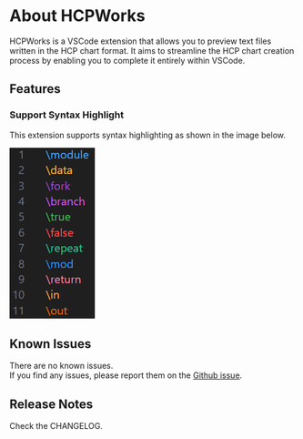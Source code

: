 # About HCPWorks

HCPWorks is a VSCode extension that allows you to preview text files written in the HCP chart format.
It aims to streamline the HCP chart creation process by enabling you to complete it entirely within VSCode.

## Features

### Support Syntax Highlight

This extension supports syntax highlighting as shown in the image below.

![syntaxHighlight](hcpworks/resources/images/syntaxHighlight.png)

## Known Issues

There are no known issues.  
If you find any issues, please report them on the [Github issue](https://github.com/in0ho1no/HCPWorks/issues).

## Release Notes

Check the CHANGELOG.
